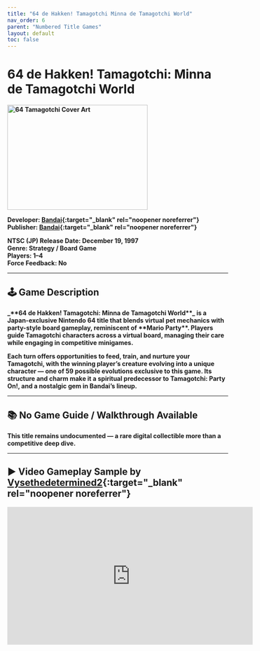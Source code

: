 ```yaml
---
title: "64 de Hakken! Tamagotchi Minna de Tamagotchi World"
nav_order: 6
parent: "Numbered Title Games"
layout: default
toc: false
---
```


# 64 de Hakken! Tamagotchi: Minna de Tamagotchi World
<b>
<img src="https://images.launchbox-app.com/c7ff564b-82e7-4701-a1e1-9a044e6c5f97.png" alt="64 Tamagotchi Cover Art" width="320" height="240" />

**Developer:** [Bandai](https://en.wikipedia.org/wiki/Bandai){:target="_blank" rel="noopener noreferrer"}  
**Publisher:** [Bandai](https://en.wikipedia.org/wiki/Bandai){:target="_blank" rel="noopener noreferrer"}

**NTSC (JP) Release Date:** December 19, 1997  
**Genre:** Strategy / Board Game  
**Players:** 1–4  
**Force Feedback:** No

---

## 🕹️ Game Description
<b>
_**64 de Hakken! Tamagotchi: Minna de Tamagotchi World**_ is a Japan-exclusive Nintendo 64 title that blends virtual pet mechanics with party-style board gameplay, reminiscent of **Mario Party**. Players guide Tamagotchi characters across a virtual board, managing their care while engaging in competitive minigames.

Each turn offers opportunities to feed, train, and nurture your Tamagotchi, with the winning player’s creature evolving into a unique character — one of 59 possible evolutions exclusive to this game. Its structure and charm make it a spiritual predecessor to **Tamagotchi: Party On!**, and a nostalgic gem in Bandai’s lineup.

---

## 📚 No Game Guide / Walkthrough Available
<b>
This title remains undocumented — a rare digital collectible more than a competitive deep dive.

---

## ▶️ Video Gameplay Sample by [Vysethedetermined2](https://www.youtube.com/channel/UC27iiSqJk1HfPy1MruJfi9A){:target="_blank" rel="noopener noreferrer"}
<b>
<iframe width="560" height="315" src="https://www.youtube.com/embed/Pp1vEghPmZI" title="64 Tamagotchi Gameplay Sample - Vysethedetermined2" frameborder="0" allowfullscreen></iframe>
